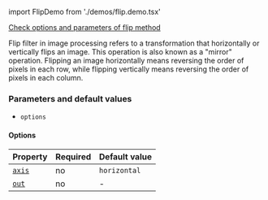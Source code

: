 import FlipDemo from './demos/flip.demo.tsx'

[Check options and parameters of flip method](https://image-js.github.io/image-js-typescript/classes/Image.html#flip 'github.io link')

Flip filter in image processing refers to a transformation that horizontally or vertically flips an image. This operation is also known as a "mirror" operation. Flipping an image horizontally means reversing the order of pixels in each row, while flipping vertically means reversing the order of pixels in each column.

<FlipDemo />

### Parameters and default values

- `options`

#### Options

| Property                                                                                  | Required | Default value |
| ----------------------------------------------------------------------------------------- | -------- | ------------- |
| [`axis`](https://image-js.github.io/image-js-typescript/interfaces/FlipOptions.html#axis) | no       | `horizontal`  |
| [`out`](https://image-js.github.io/image-js-typescript/interfaces/FlipOptions.html#out)   | no       | -             |
